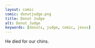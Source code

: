 ```yaml
---
layout: comic
comic: donutjudge.png
title: Donut Judge
alt: Donut Judge
keywords: [donuts, judge, comic, jesus]
---
```

He died for our chins.